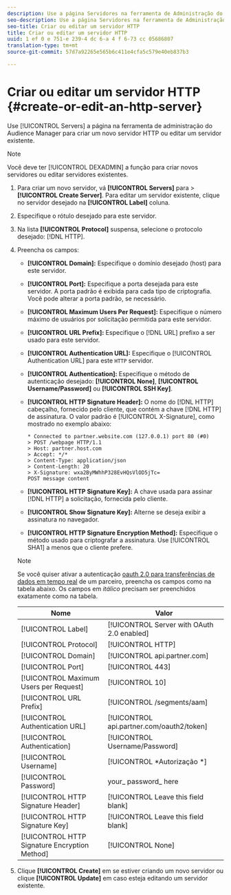 ```yaml
---
description: Use a página Servidores na ferramenta de Administração do Audience Manager para criar um novo servidor HTTP ou editar um servidor existente.
seo-description: Use a página Servidores na ferramenta de Administração do Audience Manager para criar um novo servidor HTTP ou editar um servidor existente.
seo-title: Criar ou editar um servidor HTTP
title: Criar ou editar um servidor HTTP
uuid: 1 ef 0 e 751-e 239-4 dc 6-a 4 f 6-73 cc 05686807
translation-type: tm+mt
source-git-commit: 57d7a92265e565b6c411e4cfa5c579e40eb837b3

---
```



# Criar ou editar um servidor HTTP {#create-or-edit-an-http-server}

Use [!UICONTROL Servers] a página na ferramenta de administração do Audience Manager para criar um novo servidor HTTP ou editar um servidor existente.

>[!NOTE]
>
>Você deve ter [!UICONTROL DEXADMIN] a função para criar novos servidores ou editar servidores existentes.

1. Para criar um novo servidor, vá **[!UICONTROL Servers]** para &gt; **[!UICONTROL Create Server]**. Para editar um servidor existente, clique no servidor desejado na **[!UICONTROL Label]** coluna.
1. Especifique o rótulo desejado para este servidor.
1. Na lista **[!UICONTROL Protocol]** suspensa, selecione o protocolo desejado: [!DNL HTTP].
1. Preencha os campos:

   * **[!UICONTROL Domain]:** Especifique o domínio desejado (host) para este servidor.
   * **[!UICONTROL Port]:** Especifique a porta desejada para este servidor. A porta padrão é exibida para cada tipo de criptografia. Você pode alterar a porta padrão, se necessário.
   * **[!UICONTROL Maximum Users Per Request]:** Especifique o número máximo de usuários por solicitação permitida para este servidor.
   * **[!UICONTROL URL Prefix]:** Especifique o [!DNL URL] prefixo a ser usado para este servidor.
   * **[!UICONTROL Authentication URL]:** Especifique o [!UICONTROL Authentication URL] para este `HTTP` servidor.
   * **[!UICONTROL Authentication]:** Especifique o método de autenticação desejado: **[!UICONTROL None]**, **[!UICONTROL Username/Password]** ou **[!UICONTROL SSH Key]**.
   * **[!UICONTROL HTTP Signature Header]:** O nome do [!DNL HTTP] cabeçalho, fornecido pelo cliente, que contém a chave [!DNL HTTP] de assinatura. O valor padrão é [!UICONTROL X-Signature], como mostrado no exemplo abaixo:

      ```
      * Connected to partner.website.com (127.0.0.1) port 80 (#0)
      > POST /webpage HTTP/1.1
      > Host: partner.host.com
      > Accept: */*
      > Content-Type: application/json
      > Content-Length: 20
      > X-Signature: wxa2ByMWhhP328EvHQsVlOD5jTc=
      POST message content
      ```

   * **[!UICONTROL HTTP Signature Key]:** A chave usada para assinar [!DNL HTTP] a solicitação, fornecida pelo cliente.
   * **[!UICONTROL Show Signature Key]:** Alterne se deseja exibir a assinatura no navegador.
   * **[!UICONTROL HTTP Signature Encryption Method]:** Especifique o método usado para criptografar a assinatura. Use [!UICONTROL SHA1] a menos que o cliente prefere.
   >[!NOTE]
   >
   >Se você quiser ativar a autenticação [oauth 2.0 para transferências de dados em tempo real](https://docs.adobe.com/help/en/audience-manager/user-guide/implemenation-integration-guides/receiving-audience-data/real-time-outbound-transfers/oauth-in-outbound-transfers.html) de um parceiro, preencha os campos como na tabela abaixo. Os campos em *itálico* precisam ser preenchidos exatamente como na tabela.

   | Nome | Valor |
   |---|---|
   | [!UICONTROL Label] | [!UICONTROL Server with OAuth 2.0 enabled] |
   | [!UICONTROL Protocol] | [!UICONTROL HTTP] |
   | [!UICONTROL Domain] | [!UICONTROL api.partner.com] |
   | [!UICONTROL Port] | [!UICONTROL 443] |
   | [!UICONTROL Maximum Users per Request] | [!UICONTROL 10] |
   | [!UICONTROL URL Prefix] | [!UICONTROL /segments/aam] |
   | [!UICONTROL Authentication URL] | [!UICONTROL api.partner.com/oauth2/token] |
   | [!UICONTROL Authentication] | [!UICONTROL Username/Password] |
   | [!UICONTROL Username] | [!UICONTROL *Autorização *] |
   | [!UICONTROL Password] | your_ password_ here |
   | [!UICONTROL HTTP Signature Header] | [!UICONTROL Leave this field blank] |
   | [!UICONTROL HTTP Signature Key] | [!UICONTROL Leave this field blank] |
   | [!UICONTROL HTTP Signature Encryption Method] | [!UICONTROL None] |

1. Clique **[!UICONTROL Create]** em se estiver criando um novo servidor ou clique **[!UICONTROL Update]** em caso esteja editando um servidor existente.